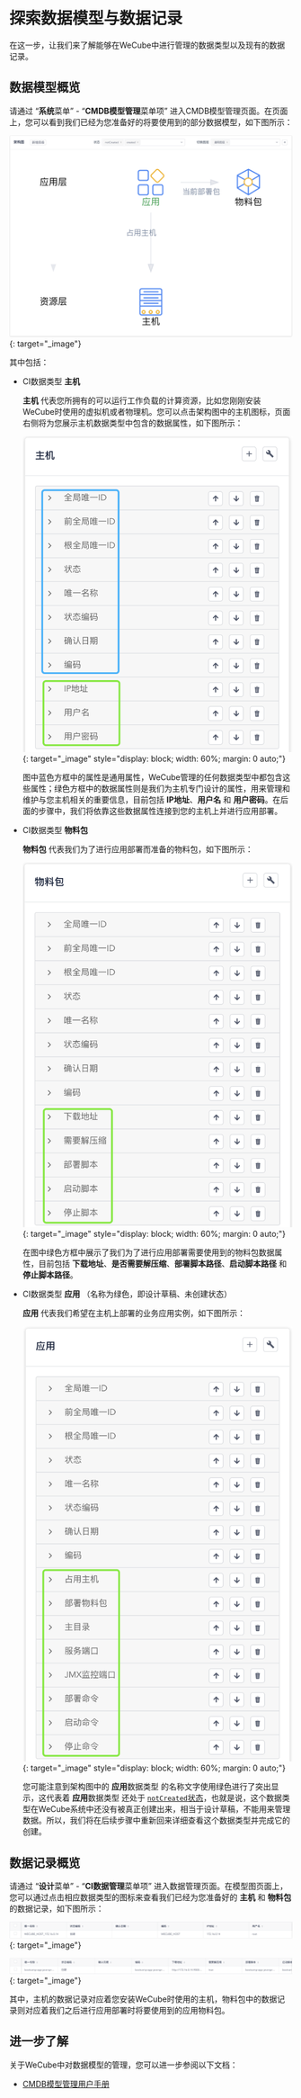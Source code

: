 # 探索数据模型与数据记录

在这一步，让我们来了解能够在WeCube中进行管理的数据类型以及现有的数据记录。


## 数据模型概览

请通过 “**系统**菜单” - “**CMDB模型管理**菜单项” 进入CMDB模型管理页面。在页面上，您可以看到我们已经为您准备好的将要使用到的部分数据模型，如下图所示：

[![上手指引数据模型](images/bootcamp/bootcamp-data-model.png)](images/bootcamp/bootcamp-data-model.png){: target="\_image"}

其中包括：

- CI数据类型 **主机**

	**主机** 代表您所拥有的可以运行工作负载的计算资源，比如您刚刚安装WeCube时使用的虚拟机或者物理机。您可以点击架构图中的主机图标，页面右侧将为您展示主机数据类型中包含的数据属性，如下图所示：

	[![上手指引数据类型主机](images/bootcamp/bootcamp-data-type-host.png)](images/bootcamp/bootcamp-data-type-host.png){: target="\_image" style="display: block; width: 60%; margin: 0 auto;"}

	图中蓝色方框中的属性是通用属性，WeCube管理的任何数据类型中都包含这些属性；绿色方框中的数据属性则是我们为主机专门设计的属性，用来管理和维护与您主机相关的重要信息，目前包括 **IP地址**、**用户名** 和 **用户密码**。在后面的步骤中，我们将依靠这些数据属性连接到您的主机上并进行应用部署。

- CI数据类型 **物料包**

	**物料包** 代表我们为了进行应用部署而准备的物料包，如下图所示：

	[![上手指引数据类型物料包](images/bootcamp/bootcamp-data-type-artifact.png)](images/bootcamp/bootcamp-data-type-artifact.png){: target="\_image" style="display: block; width: 60%; margin: 0 auto;"}

	在图中绿色方框中展示了我们为了进行应用部署需要使用到的物料包数据属性，目前包括 **下载地址**、**是否需要解压缩**、**部署脚本路径**、**启动脚本路径** 和 **停止脚本路径**。

- CI数据类型 **应用** （名称为绿色，即设计草稿、未创建状态）

	**应用** 代表我们希望在主机上部署的业务应用实例，如下图所示：

	[![上手指引数据类型应用](images/bootcamp/bootcamp-data-type-application.png)](images/bootcamp/bootcamp-data-type-application.png){: target="\_image" style="display: block; width: 60%; margin: 0 auto;"}

	您可能注意到架构图中的 **应用**数据类型 的名称文字使用绿色进行了突出显示，这代表着 **应用**数据类型 还处于 [`notCreated`状态](manual-cmdb-model.md#_2)，也就是说，这个数据类型在WeCube系统中还没有被真正创建出来，相当于设计草稿，不能用来管理数据。所以，我们将在后续步骤中重新回来详细查看这个数据类型并完成它的创建。


## 数据记录概览

请通过 “**设计**菜单” - “**CI数据管理**菜单项” 进入数据管理页面。在模型图页面上，您可以通过点击相应数据类型的图标来查看我们已经为您准备好的 **主机** 和 **物料包** 的数据记录，如下图所示：

[![上手指引CI数据主机](images/bootcamp/bootcamp-ci-data-host.png)](images/bootcamp/bootcamp-ci-data-host.png){: target="\_image"}

[![上手指引CI数据物料包](images/bootcamp/bootcamp-ci-data-artifact.png)](images/bootcamp/bootcamp-ci-data-artifact.png){: target="\_image"}

其中，主机的数据记录对应着您安装WeCube时使用的主机，物料包中的数据记录则对应着我们之后进行应用部署时将要使用到的应用物料包。


## 进一步了解

关于WeCube中对数据模型的管理，您可以进一步参阅以下文档：

- [CMDB模型管理用户手册](manual-cmdb-model.md)

